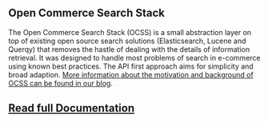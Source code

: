 
## Open Commerce Search Stack

The Open Commerce Search Stack (OCSS) is a small abstraction layer on top of existing open source search solutions (Elasticsearch, Lucene and Querqy) that removes the hastle of dealing with the details of information retrieval. It was designed to handle most problems of search in e-commerce using known best practices. 
The API first approach aims for simplicity and broad adaption.
[More information about the motivation and background of OCSS can be found in our blog](https://blog.searchhub.io/introducing-open-commerce-search-stack-ocss).

## [Read full Documentation](https://commerceexperts.github.io/open-commerce-search/)
